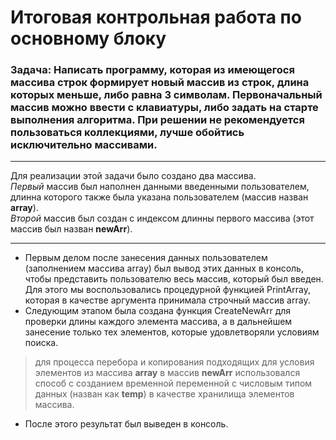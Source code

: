 # Итоговая контрольная работа по основному блоку

### Задача: Написать программу, которая из имеющегося массива строк формирует новый массив из строк, длина которых меньше, либо равна 3 символам. Первоначальный массив можно ввести с клавиатуры, либо задать на старте выполнения алгоритма. При решении не рекомендуется пользоваться коллекциями, лучше обойтись исключительно массивами. 
***
Для реализации этой задачи было создано два массива. 
<br>_Первый_ массив был наполнен данными введенными пользователем, длинна которого также была указана пользователем (массив назван **array**). 
<br>_Второй_ массив был создан с индексом длинны первого массива (этот массив был назван **newArr**).
***
* Первым делом после занесения данных пользователем (заполнением массива array) был вывод этих данных в консоль, чтобы представить пользователю весь массив, который был введен. Для этого мы воспользовались процедурной функцией PrintArray, которая в качестве аргумента принимала строчный массив array. 
* Следующим этапом была создана функция CreateNewArr для проверки длины каждого элемента массива, а в дальнейшем занесение только тех элементов, которые удовлетворяли условиям поиска. 
> для процесса перебора и копирования подходящих для условия элементов из массива **array** в массив **newArr** использовался способ с созданием временной переменной с числовым типом данных (назван как **temp**) в качестве хранилища элементов массива. 
* После этого результат был выведен в консоль.